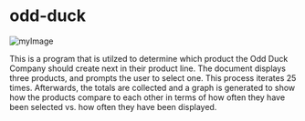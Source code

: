 # odd-duck

![myImage](./acessibility.png)


This is a program that is utilzed to determine which product the Odd Duck Company should create next in their product line.  The document displays three products, and prompts the user to select one.  This process iterates 25 times.  Afterwards, the totals are collected and a graph is generated to show how the products compare to each other in terms of how often they have been selected vs. how often they have been displayed. 
